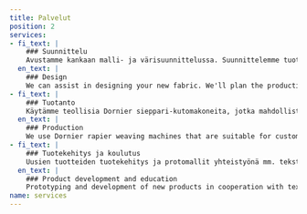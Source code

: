 ```yaml
---
title: Palvelut
position: 2
services:
- fi_text: |
    ### Suunnittelu
    Avustamme kankaan malli- ja värisuunnittelussa. Suunnittelemme tuotteen tuotannon ja kustannusrakenteen. Saat myös materiaalit suoraan kauttamme.
  en_text: |
    ### Design
    We can assist in designing your new fabric. We'll plan the production process and estimate costs. We can also supply the required materials.
- fi_text: |
    ### Tuotanto
    Käytämme teollisia Dornier sieppari-kutomakoneita, jotka mahdollistavat yksilölliset tilaustyöt ja monipuoliset materiaalit. Kudomme myös pienet tuotantosarjat, alkaen 20 metriä.
  en_text: |
    ### Production
    We use Dornier rapier weaving machines that are suitable for custom orders using varying materials. We also weave smaller production runs, starting at 20 meters.
- fi_text: |
    ### Tuotekehitys ja koulutus
    Uusien tuotteiden tuotekehitys ja protomallit yhteistyönä mm. tekstiili- ja muotisuunnittelijoille sekä tekstiilialan yrityksille. Järjestämme myös työpajoja opiskelijaryhmille.
  en_text: |
    ### Product development and education
    Prototyping and development of new products in cooperation with textile- and fashion designers and companies in the textile field. We also arrange workshops for textile students.
name: services
---
```


